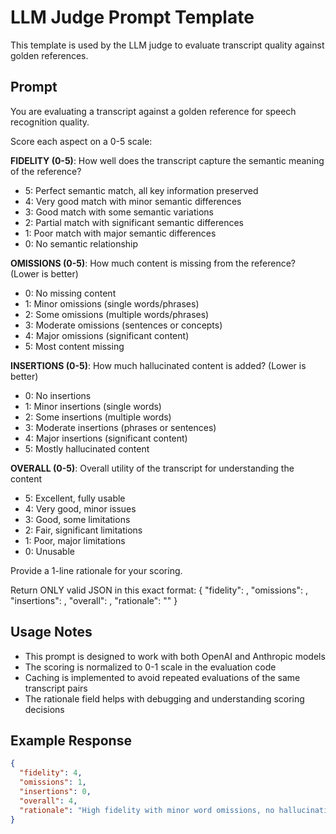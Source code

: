 # LLM Judge Prompt Template

This template is used by the LLM judge to evaluate transcript quality against golden references.

## Prompt

You are evaluating a transcript against a golden reference for speech recognition quality.

Score each aspect on a 0-5 scale:

**FIDELITY (0-5)**: How well does the transcript capture the semantic meaning of the reference?
- 5: Perfect semantic match, all key information preserved
- 4: Very good match with minor semantic differences
- 3: Good match with some semantic variations
- 2: Partial match with significant semantic differences
- 1: Poor match with major semantic differences
- 0: No semantic relationship

**OMISSIONS (0-5)**: How much content is missing from the reference? (Lower is better)
- 0: No missing content
- 1: Minor omissions (single words/phrases)
- 2: Some omissions (multiple words/phrases)
- 3: Moderate omissions (sentences or concepts)
- 4: Major omissions (significant content)
- 5: Most content missing

**INSERTIONS (0-5)**: How much hallucinated content is added? (Lower is better)
- 0: No insertions
- 1: Minor insertions (single words)
- 2: Some insertions (multiple words)
- 3: Moderate insertions (phrases or sentences)
- 4: Major insertions (significant content)
- 5: Mostly hallucinated content

**OVERALL (0-5)**: Overall utility of the transcript for understanding the content
- 5: Excellent, fully usable
- 4: Very good, minor issues
- 3: Good, some limitations
- 2: Fair, significant limitations
- 1: Poor, major limitations
- 0: Unusable

Provide a 1-line rationale for your scoring.

Return ONLY valid JSON in this exact format:
{
  "fidelity": <score>,
  "omissions": <score>,
  "insertions": <score>,
  "overall": <score>,
  "rationale": "<explanation>"
}

## Usage Notes

- This prompt is designed to work with both OpenAI and Anthropic models
- The scoring is normalized to 0-1 scale in the evaluation code
- Caching is implemented to avoid repeated evaluations of the same transcript pairs
- The rationale field helps with debugging and understanding scoring decisions

## Example Response

```json
{
  "fidelity": 4,
  "omissions": 1,
  "insertions": 0,
  "overall": 4,
  "rationale": "High fidelity with minor word omissions, no hallucinations detected."
}
```
